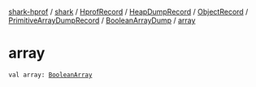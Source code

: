 [shark-hprof](../../../../../../index.md) / [shark](../../../../../index.md) / [HprofRecord](../../../../index.md) / [HeapDumpRecord](../../../index.md) / [ObjectRecord](../../index.md) / [PrimitiveArrayDumpRecord](../index.md) / [BooleanArrayDump](index.md) / [array](./array.md)

# array

`val array: `[`BooleanArray`](https://kotlinlang.org/api/latest/jvm/stdlib/kotlin/-boolean-array/index.html)